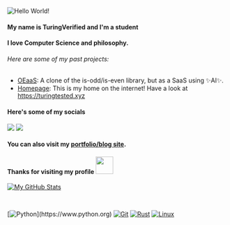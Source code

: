 <img src="https://github.com/TuringVerified/TuringVerified/blob/main/banner.png?raw=true" alt="Hello World!">

#### My name is TuringVerified and I'm a student 

#### I love Computer Science and philosophy.

###### Here are some of my past projects:

- [OEaaS](https://github.com/TuringVerified/OEaaS): A clone of the is-odd/is-even library, but as a SaaS using ✨AI✨.
- [Homepage](https://github.com/TuringVerified/homepage): This is my home on the internet! Have a look at https://turingtested.xyz

#### Here's some of my socials
<img src="https://img.shields.io/badge/turing.tested%20-%237289DA.svg?&style=for-the-badge&logo=discord&logoColor=blueviolet"/> <a href=https://mas.to/@keouck/> <img src="https://img.shields.io/badge/@slippuli:matrix.org-%237289DA.svg?&style=for-the-badge&logo=matrix&logoColor=black"/> </a>

#### You can also visit my [portfolio/blog site](https://turingtested.xyz).
#### Thanks for visiting my profile <img height="40" src="https://raw.githubusercontent.com/innng/innng/master/assets/kyubey.gif"/>

[![My GitHub Stats](https://github-readme-stats.vercel.app/api/?username=TuringVerified&count_private=true&theme=tokyonight&showicons=true)]()

&nbsp;

[![Python](https://img.shields.io/badge/Python-F05032?style=for-the-badge&logo=Python&logoColor=black")](https://www.python.org)
[![Git](https://img.shields.io/badge/-Git-F05032?style=for-the-badge&logo=Git&logoColor=black)](https://git-scm.com)
[![Rust](https://img.shields.io/badge/-Rust-F05032?style=for-the-badge&logo=Rust&logoColor=black)](https://rust-lang.org)
[![Linux](https://img.shields.io/badge/-Linux-F05032?style=for-the-badge&logo=Linux&logoColor=black)](https://github.com/torvalds/linux)
